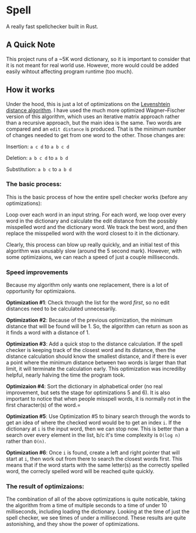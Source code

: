 # Spell
A really fast spellchecker built in Rust.

## A Quick Note
This project runs of a ~5K word dictionary, so it is important to consider that it is not meant for real world use.
However, more would could be added easily wihtout affecting program runtime (too much).

## How it works
Under the hood, this is just a lot of optimizations on the
[Levenshtein distance algorithm](https://en.wikipedia.org/wiki/Levenshtein_distance).
I have used the much more optimized Wagner–Fischer version of this algorithm, which uses an iterative matrix approach rather than a recursive approach, but the main idea is the same. Two words are compared and an `edit distance` is produced. That is the minimum number of changes needed to get from one word to the other. Those changes are:

Insertion: `a c d` to `a b c d`

Deletion: `a b c d` to `a b d`

Substitution: `a b c` to `a b d`

### The basic process:

This is the basic process of how the entire spell checker works (before any optimizations):

Loop over each word in an input string. For each word, we loop over every word in the dictionary and calculate the edit distance from the possibly misspelled word and the dictionary word. We track the best word, and then replace the misspelled word with the word closest to it in the dictionary.

Clearly, this process can blow up really quickly, and an initial test of this algorithm was unusably slow (around the 5 second mark). However, with some optimizaions, we can reach a speed of just a couple milliseconds.

### Speed improvements
Because my algorithm only wants one replacement, there is a lot of opportunity for optimizaions.

__Optimization #1__: Check through the list for the word *first*, so no edit distances need to be calculated unnecesarily.

__Optimization #2__: Because of the previous optimization, the minimum distance that will be found will be 1. So, the algorithm can return as soon as it finds a word with a distance of 1.

__Optimization #3__: Add a quick stop to the distance calculation. If the spell checker is keeping track of the closest word and its distance, then the distance calculation should know the smallest distance, and if there is ever a point where the minimum distance between two words is larger than that limit, it will terminate the calculation early.
This optimization was incredilby helpful, nearly halving the time the program took.

__Optimizaion #4__: Sort the dictionary in alphabetical order (no real improvement, but sets the stage for optimizations 5 and 6). It is also important to notice that when people misspell words, it is normally not in the first character(s) of the word.=

__Optimization #5__: Use Optimization #5 to binary search through the words to get an idea of where the checked word would be to get an index `i`. If the dictionary at `i` is the input word, then we can stop now. This is better than a search over every element in the list, b/c it's time complexity is `O(log n)` rather than `O(n)`.

__Optimization #6__: Once `i` is found, create a left and right pointer that will start at `i`, then work out from there to search the closest words first. This means that if the word starts with the same letter(s) as the correctly spelled word, the correcly spelled word will be reached quite quickly.

### The result of optimizaions:
The combination of all of the above optimizations is quite noticable, taking the algorithm from a time of multiple seconds to a time of under 10 milliseconds, including loading the dictionary. Looking at the time of just the spell checker, we see times of under a millisecond. These results are quite astonishing, and they show the power of optimizations.
